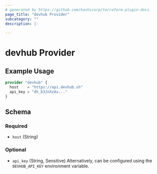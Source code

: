 ```yaml
---
# generated by https://github.com/hashicorp/terraform-plugin-docs
page_title: "devhub Provider"
subcategory: ""
description: |-
  
---
```


# devhub Provider



## Example Usage

```terraform
provider "devhub" {
  host    = "https://api.devhub.sh"
  api_key = "dh_b3JnXzAx..."
}
```

<!-- schema generated by tfplugindocs -->
## Schema

### Required

- `host` (String)

### Optional

- `api_key` (String, Sensitive) Alternatively, can be configured using the `DEVHUB_API_KEY` environment variable.
